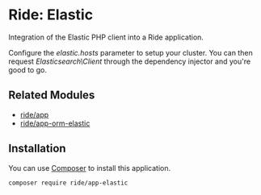 # Ride: Elastic

Integration of the Elastic PHP client into a Ride application.

Configure the _elastic.hosts_ parameter to setup your cluster.
You can then request _Elasticsearch\Client_ through the dependency injector and you're good to go.

## Related Modules 

- [ride/app](https://github.com/all-ride/ride-app)
- [ride/app-orm-elastic](https://github.com/all-ride/ride-app-orm-elastic)

## Installation

You can use [Composer](http://getcomposer.org) to install this application.

```
composer require ride/app-elastic
```
